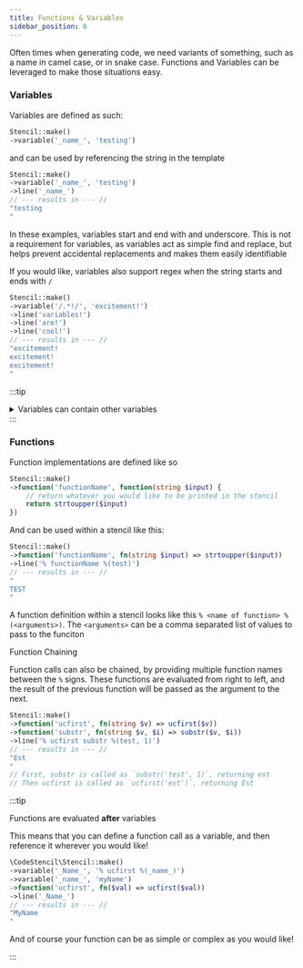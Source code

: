 ```yaml
---
title: Functions & Variables
sidebar_position: 6
---
```


Often times when generating code, we need variants of something, such as a name in camel case, or in snake case.
Functions and Variables can be leveraged to make those situations easy.

### Variables

Variables are defined as such:

```php
Stencil::make()
->variable('_name_', 'testing')
```

and can be used by referencing the string in the template

```php
Stencil::make()
->variable('_name_', 'testing')
->line('_name_')
// --- results in --- //
"testing
"
```

In these examples, variables start and end with and underscore. 
This is not a requirement for variables, as variables act as simple find and replace, 
but helps prevent accidental replacements and makes them easily identifiable  

If you would like, variables also support regex when the string starts and ends with `/`

```php
Stencil::make()
->variable('/.*!/', 'excitement!')
->line('variables!')
->line('are!')
->line('cool!')
// --- results in --- //
"excitement!
excitement!
excitement!
"
```

:::tip
<details>
<summary>Variables can contain other variables</summary>

```php
Stencil::make()
->variable('test', 'intermediate')
->variable('intermediate', 'value')
->line('test')
->__toString()
// --- results in --- //
"value
"
```

Note that the order in which variables are defined matters for this, as variables will be evaluated in the order in which they are defined.
In the example above, swapping the order will cause the result to be `intermediate` instead of `value`
</details>
:::

### Functions

Function implementations are defined like so

```php
Stencil::make()
->function('functionName', function(string $input) {
    // return whatever you would like to be printed in the stencil
    return strtoupper($input)
})
```

And can be used within a stencil like this:

```php
Stencil::make()
->function('functionName', fn(string $input) => strtoupper($input))
->line('% functionName %(test)')
// --- results in --- //
"
TEST
"
```

A function definition within a stencil looks like this `% <name of function> %(<arguments>)`.
The `<arguments>` can be a comma separated list of values to pass to the funciton

<FeatureHeader anchor="function-chaining">
<span style={{ fontSize: '16px'}}>Function Chaining</span>
</FeatureHeader>

Function calls can also be chained, by providing multiple function names between the `%` signs.
These functions are evaluated from right to left, and the result of the previous function will be passed as the argument to the next.

```php
Stencil::make()
->function('ucfirst', fn(string $v) => ucfirst($v))
->function('substr', fn(string $v, $i) => substr($v, $i))
->line('% ucfirst substr %(test, 1)')
// --- results in --- //
"Est
"
// First, substr is called as `substr('test', 1)`, returning est
// Then ucfirst is called as `ucfirst('est')`, returning Est
```

:::tip

Functions are evaluated __after__ variables 

This means that you can define a function call as a variable, and then reference it wherever you would like!

```php
\CodeStencil\Stencil::make()
->variable('_Name_', '% ucfirst %(_name_)')
->variable('_name_', 'myName')
->function('ucfirst', fn($val) => ucfirst($val))
->line('_Name_')
// --- results in --- //
"MyName
"
```

And of course your function can be as simple or complex as you would like!

:::
